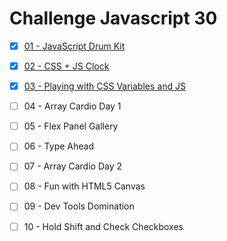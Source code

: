 # Challenge Javascript 30

- [x] [01 - JavaScript Drum Kit](https://github.com/thaisfreitas/challengeJavascript30/tree/master/01%20-%20JavaScript%20Drum%20Kit)
- [x] [02 - CSS + JS Clock](https://github.com/thaisfreitas/challengeJavascript30/tree/master/02%20-%20JS%20and%20CSS%20Clock)
- [x] [03 - Playing with CSS Variables and JS](https://github.com/thaisfreitas/challengeJavascript30/tree/master/03%20-%20CSS%20Variables)
- [ ] 04 - Array Cardio Day 1
- [ ] 05 - Flex Panel Gallery
- [ ] 06 - Type Ahead
- [ ] 07 - Array Cardio Day 2
- [ ] 08 - Fun with HTML5 Canvas
- [ ] 09 - Dev Tools Domination
- [ ] 10 - Hold Shift and Check Checkboxes

